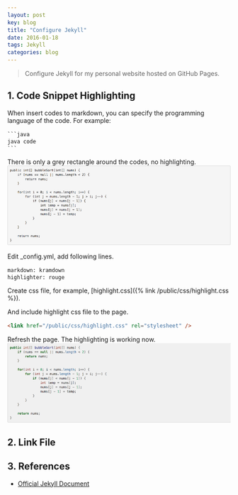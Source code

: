 ```yaml
---
layout: post
key: blog
title: "Configure Jekyll"
date: 2016-01-18
tags: Jekyll
categories: blog
---
```


> Configure Jekyll for my personal website hosted on GitHub Pages.

## 1. Code Snippet Highlighting
When insert codes to markdown, you can specify the programming language of the code. For example:
````
```java
java code
```
````

There is only a grey rectangle around the codes, no highlighting.
![MIME Type](/public/pics/2016-01-18/withouthighlight.png)  

Edit \_config.yml, add following lines.
```
markdown: kramdown
highlighter: rouge
```
Create css file, for example, [highlight.css]({% link /public/css/highlight.css %}).

And include highlight css file to the page.
```html
<link href="/public/css/highlight.css" rel="stylesheet" />
```
Refresh the page. The highlighting is working now.
![MIME Type](/public/pics/2016-01-18/javahighlight.png)  

## 2. Link File


## 3. References
* [Official Jekyll Document](https://jekyllrb.com/docs/home/)
